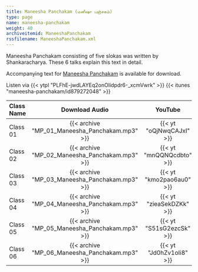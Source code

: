 ```yaml
---
title: Maneesha Panchakam (மனீஷா பஞ்சகம்)
type: page
name: maneesha-panchakam
weight: 40
archiveitemid: ManeeshaPanchakam
rssfilename: ManeeshaPanchakam.xml
---
```


Maneesha Panchakam consisting of five slokas was written by Shankaracharya. These 6 talks explain this text in detail.

Accompanying text for [Maneesha Panchakam](https://archive.org/download/VedanticTexts/Maneesha_Panchakam.pdf) is available for download.

Listen via {{< ytpl "PLFhE-jwdLAYEq2onOIidpdr6-_xcmVwrk" >}} {{< itunes "maneesha-panchakam/id879272048" >}}

Class Name | Download Audio | YouTube
:---|:---:|:---:
Class 01 | {{< archive "MP_01_Maneesha_Panchakam.mp3" >}} | {{< yt "oQjNwqCAJxI" >}}
Class 02 | {{< archive "MP_02_Maneesha_Panchakam.mp3" >}} | {{< yt "mnQQNQcdbto" >}}
Class 03 | {{< archive "MP_03_Maneesha_Panchakam.mp3" >}} | {{< yt "kmo2pao6au0" >}}
Class 04 | {{< archive "MP_04_Maneesha_Panchakam.mp3" >}} | {{< yt "zieaSekDZKk" >}}
Class 05 | {{< archive "MP_05_Maneesha_Panchakam.mp3" >}} | {{< yt "S51sG2ezcSk" >}}
Class 06 | {{< archive "MP_06_Maneesha_Panchakam.mp3" >}} | {{< yt "Jd0hZv1oIi8" >}}